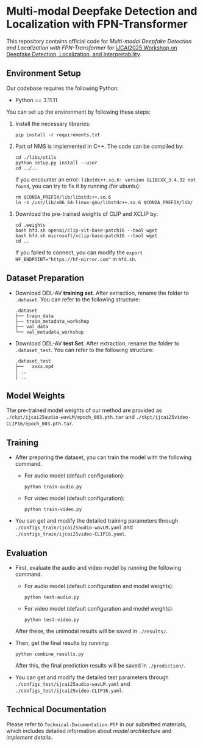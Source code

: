 # Multi-modal Deepfake Detection and Localization with FPN-Transformer

This repository contains official code for *Multi-modal Deepfake Detection and Localization with FPN-Transformer* for [IJCAI2025 Workshop on Deepfake Detection, Localization, and Interpretability](https://deepfake-workshop-ijcai2025.github.io/main/accepted_paper.html).

## Environment Setup

Our codebase requires the following Python:

+   Python == 3.11.11

You can set up the environment by following these steps:

1. Install the necessary libraries:

   ```shell
   pip install -r requirements.txt
   ```

2. Part of NMS is implemented in C++. The code can be compiled by:

   ```shell
   cd ./libs/utils
   python setup.py install --user
   cd ../..
   ```

   If you encounter an error: `libstdc++.so.6: version GLIBCXX_3.4.32 not found`, you can try to fix it by running (for ubuntu):

   ```shell
   rm $CONDA_PREFIX/lib/libstdc++.so.6
   ln -s /usr/lib/x86_64-linux-gnu/libstdc++.so.6 $CONDA_PREFIX/lib/
   ```

3. Download the pre-trained weights of CLIP and XCLIP by:

   ```shell
   cd .weights
   bash hfd.sh openai/clip-vit-base-patch16 --tool wget
   bash hfd.sh microsoft/xclip-base-patch16 --tool wget
   cd ..
   ```
   
   If you failed to connect, you can modify the `export HF_ENDPOINT="https://hf-mirror.com"` in `hfd.sh`.

## Dataset Preparation

+   Download DDL-AV **training set**. After extraction, rename the folder to `.dataset`. You can refer to the following structure:

    ```
    .dataset
    ├── train_data					
    ├── train_metadata_workshop
    ├── val_data
    └── val_metadata_workshop
    ```
    
+ Download DDL-AV **test Set**. After extraction, rename the folder to `.dataset_test`. You can refer to the following structure:

  ```
  .dataset_test
  ├──	xxxx.mp4					
  │	..
  │	..
  ```

## Model Weights

The pre-trained model weights of our method are provided as `./ckpt/ijcai25audio-wavLM/epoch_003.pth.tar` and `./ckpt/ijcai25video-CLIP16/epoch_003.pth.tar`.

## Training

+   After preparing the dataset, you can train the model with the following command.

    +   For audio model (default configuration):

        ```shell
        python train-audio.py
        ```

    +   For video model (default configuration):

        ```
        python train-video.py
        ```

+   You can get and modify the detailed training parameters through `./configs_train/ijcai25audio-wavLM.yaml` and `./configs_train/ijcai25video-CLIP16.yaml`.

## Evaluation

+   First, evaluate the audio and video model by running the following command.

    + For audio model (default configuration and model weights):

      ```shell
      python test-audio.py
      ```

    + For video model (default configuration and model weights):

      ```shell
      python test-video.py
      ```

    After these, the unimodal results will be saved in `./results/`.

+   Then, get the final results by running:

    ```shell
    python combine_results.py
    ```

    After this, the final prediction results will be saved in `./prediction/`.

+   You can get and modify the detailed test parameters through `./configs_test/ijcai25audio-wavLM.yaml` and `./configs_test/ijcai25video-CLIP16.yaml`.

## Technical Documentation


Please refer to `Technical-Documentation.PDF` in our submitted materials, which includes detailed information about *model architecture* and *implement details*.
